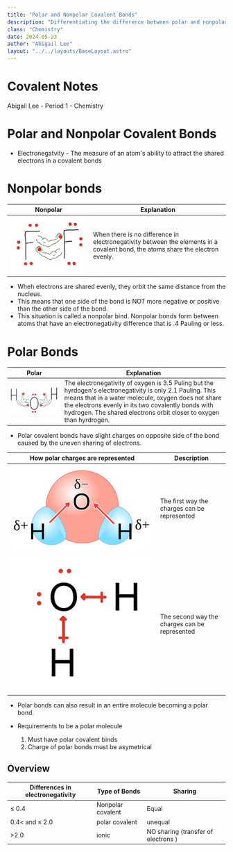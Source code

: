 ```yaml
---
title: "Polar and Nonpolar Covalent Bonds"
description: "Differentiating the difference between polar and nonpolar bonds."
class: "Chemistry"
date: 2024-05-23
author: "Abigail Lee"
layout: "../../layouts/BaseLayout.astro"
---
```


# Covalent Notes

Abigail Lee - Period 1 - Chemistry

# Polar and Nonpolar Covalent Bonds

- Electronegatvity - The measure of an atom's ability to attract the shared electrons in a covalent bonds

# Nonpolar bonds

| Nonpolar                                 | Explanation                                                                                                                    |
| ---------------------------------------- | ------------------------------------------------------------------------------------------------------------------------------ |
| ![Nonpolar example](Images/nonpolar.png) | When there is no difference in electronegativity between the elements in a covalent bond, the atoms share the electron evenly. |

- Wheh electrons are shared evenly, they orbit the same distance from the nucleus.
- This means that one side of the bond is NOT more negative or positive than the other side of the bond.
- This situation is called a nonpolar bind. Nonpolar bonds form between atoms that have an electronegativity difference that is .4 Pauling or less.

# Polar Bonds

| Polar                              | Explanation                                                                                                                                                                                                                                                                                    |
| ---------------------------------- | ---------------------------------------------------------------------------------------------------------------------------------------------------------------------------------------------------------------------------------------------------------------------------------------------- |
| ![Polar example](Images/polar.png) | The electronegativity of oxygen is 3.5 Puling but the hyrdogen's electronegativity is only 2.1 Pauling. This means that in a water molecule, oxygen does not share the electrons evenly in its two covalently bonds with hydrogen. The shared electrons orbit closer to oxygen than hyrdrogen. |

- Polar covalent bonds have slight charges on opposite side of the bond caused by the uneven sharing of electrons.

| How polar charges are represented         | Description                                   |
| ----------------------------------------- | --------------------------------------------- |
| ![Delta Representation](Images/delta.png) | The first way the charges can be represented  |
| ![Arrow Representation](Images/arrow.png) | The second way the charges can be represented |

- Polar bonds can also result in an entire molecule becoming a polar bond.

- Requirements to be a polar molecule
  1. Must have polar covalent binds
  2. Charge of polar bonds must be asymetrical


## Overview

| Differences in electronegativity | Type of Bonds     | Sharing                             |
| -------------------------------- | ----------------- | ----------------------------------- |
| ≤ 0.4                            | Nonpolar covalent | Equal                               |
| 0.4< and ≤ 2.0                   | polar covalent    | unequal                             |
| >2.0                             | ionic             | NO sharing (transfer of electrons ) |
